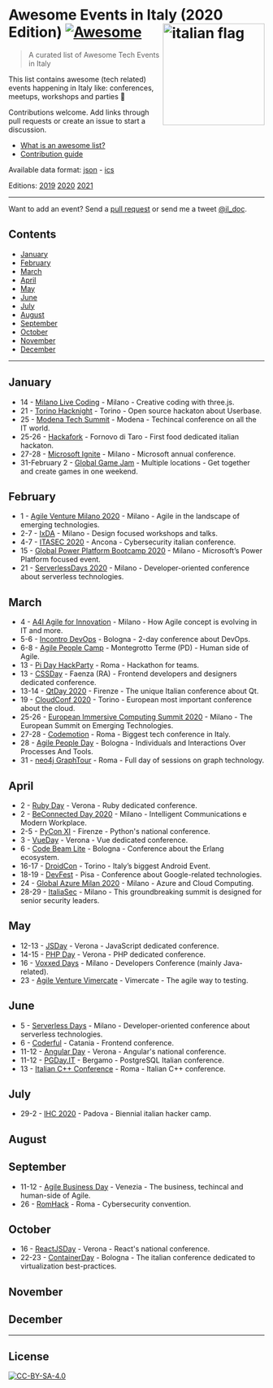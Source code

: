 # Awesome Events in Italy (2020 Edition) [![Awesome](https://awesome.re/badge.svg)](https://awesome.re) [<img src="https://upload.wikimedia.org/wikipedia/en/thumb/0/03/Flag_of_Italy.svg/1200px-Flag_of_Italy.svg.png" width="200" align="right" alt="italian flag">](https://github.com/ildoc/awesome-italy-events#readme)

> A curated list of Awesome Tech Events in Italy

This list contains awesome (tech related) events happening in Italy like: conferences, meetups, workshops and parties 🎉 

Contributions welcome. Add links through pull requests or create an issue to start a discussion.
- [What is an awesome list?](https://github.com/sindresorhus/awesome)
- [Contribution guide](contributing.md)

Available data format: [json](data/2020.json) - [ics](data/2020.ics)

Editions: [2019](archive/2019.md) [2020](README.md) [2021](2021.md)

---

Want to add an event? Send a [pull request](contributing.md) or send me a tweet [@il_doc](https://twitter.com/il_doc).

## Contents
- [January](#january)
- [February](#february)
- [March](#march)
- [April](#april)
- [May](#may)
- [June](#june)
- [July](#july)
- [August](#august)
- [September](#september)
- [October](#october)
- [November](#november)
- [December](#december)

---

## January
- 14 - [Milano Live Coding](https://www.eventbrite.it/e/biglietti-milano-live-coding-14-gennaio-2020-87088150001) - Milano - Creative coding with three.js.
- 21 - [Torino Hacknight](http://torino.hacknight.it/) - Torino - Open source hackaton about Userbase.
- 25 - [Modena Tech Summit](https://www.modenatechsummit.it/) - Modena - Techincal conference on all the IT world.
- 25-26 - [Hackafork](https://www.hackathon.com/event/hackafork-82168184251) - Fornovo di Taro - First food dedicated italian hackaton.
- 27-28 - [Microsoft Ignite](https://www.microsoft.com/en-us/ignite) - Milano - Microsoft annual conference.
- 31-February 2 - [Global Game Jam](https://globalgamejam.org/) - Multiple locations - Get together and create games in one weekend.

## February
- 1 - [Agile Venture Milano 2020](https://www.agilemovement.it/venture/2020/milano/) - Milano - Agile in the landscape of emerging technologies.
- 2-7 - [IxDA](https://interaction20.ixda.org/) - Milano - Design focused workshops and talks.
- 4-7 - [ITASEC 2020](https://itasec.it/) - Ancona - Cybersecurity italian conference.
- 15 - [Global Power Platform Bootcamp 2020](https://www.eventbrite.it/e/biglietti-global-power-platform-bootcamp-2020-milan-88686085469) - Milano - Microsoft’s Power Platform focused event.
- 21 - [ServerlessDays 2020](https://rome.serverlessdays.io/) - Milano - Developer-oriented conference about serverless technologies.

## March
- 4 - [A4I Agile for Innovation](https://www.agileforinnovation.com/) - Milano - How Agile concept is evolving in IT and more.
- 5-6 - [Incontro DevOps](https://2020.incontrodevops.it/) - Bologna - 2-day conference about DevOps.
- 6-8 - [Agile People Camp](https://agilemovement.it/agilepeoplecamp/) - Montegrotto Terme (PD) - Human side of Agile.
- 13 - [Pi Day HackParty](https://picampus.it/pi-day-2020/) - Roma - Hackathon for teams.
- 13 - [CSSDay](https://2020.cssday.it/) - Faenza (RA) - Frontend developers and designers dedicated conference.
- 13-14 - [QtDay 2020](https://www.qtday.it/) - Firenze - The unique Italian conference about Qt.
- 19 - [CloudConf 2020](https://2020.cloudconf.it/) - Torino - European most important conference about the cloud.
- 25-26 - [European Immersive Computing Summit 2020](https://eicsummit.com/) - Milano - The European Summit on Emerging Technologies.
- 27-28 - [Codemotion](https://events.codemotion.com/conferences/rome/2020/) - Roma - Biggest tech conference in Italy.
- 28 - [Agile People Day](https://www.agilepeopleday.com/) - Bologna - Individuals and Interactions Over Processes And Tools.
- 31 - [neo4j GraphTour](https://neo4j.com/graphtour/rome/) - Roma - Full day of sessions on graph technology.

## April
- 2 - [Ruby Day](https://2020.rubyday.it/) - Verona - Ruby dedicated conference.
- 2 - [BeConnected Day 2020](https://www.eventbrite.it/e/registrazione-beconnected-day-2020-92290708995) - Milano - Intelligent Communications e Modern Workplace.
- 2-5 - [PyCon XI](https://www.pycon.it/) - Firenze - Python's national conference.
- 3 - [VueDay](https://2020.vueday.it/) - Verona - Vue dedicated conference.
- 6 - [Code Beam Lite](https://codesync.global/conferences/code-beam-lite-italy-2020/) - Bologna - Conference about the Erlang ecosystem.
- 16-17 - [DroidCon](https://it.droidcon.com/2020/it) - Torino - Italy’s biggest Android Event.
- 18-19 - [DevFest](https://devfest.gdgpisa.it/) - Pisa - Conference about Google-related technologies.
- 24 - [Global Azure Milan 2020](https://join.globalazure.net/events/48) - Milano - Azure and Cloud Computing.
- 28-29 - [ItaliaSec](https://cyberseries.io/italiasec/) - Milano - This groundbreaking summit is designed for senior security leaders.

## May
- 12-13 - [JSDay](https://2020.jsday.it/) - Verona - JavaScript dedicated conference.
- 14-15 - [PHP Day](https://2020.phpday.it/) - Verona - PHP dedicated conference.
- 16 - [Voxxed Days](https://voxxeddays.com/milan/) - Milano - Developers Conference (mainly Java-related).
- 23 - [Agile Venture Vimercate](https://agilemovement.it/2019/11/01/agile-venture-vimercate-2020/) - Vimercate - The agile way to testing.

## June
- 5 - [Serverless Days](https://milan.serverlessdays.io/) - Milano - Developer-oriented conference about serverless technologies.
- 6 - [Coderful](https://www.coderful.io/) - Catania - Frontend conference.
- 11-12 - [Angular Day](https://2020.angularday.it/) - Verona - Angular's national conference.
- 11-12 - [PGDay.IT](https://2020.pgday.it) - Bergamo - PostgreSQL Italian conference.
- 13 - [Italian C++ Conference](https://www.italiancpp.org/event/itcppcon20/) - Roma - Italian C++ conference.

## July
- 29-2 - [IHC 2020](https://www.ihc.camp/2020/) - Padova - Biennial italian hacker camp.

## August

## September
- 11-12 - [Agile Business Day](https://www.agilebusinessday.com/en/agile-business-day-2-2/) - Venezia - The business, techincal and human-side of Agile.
- 26 - [RomHack](https://www.romhack.io/) - Roma - Cybersecurity convention.

## October
- 16 - [ReactJSDay](http://reactjsday.it/) - Verona - React's national conference.
- 22-23 - [ContainerDay](https://www.containerday.it/) - Bologna - The italian conference dedicated to virtualization best-practices.

## November

## December

---

## License
[![CC-BY-SA-4.0](https://upload.wikimedia.org/wikipedia/commons/d/d0/CC-BY-SA_icon.svg)](http://creativecommons.org/licenses/by-sa/4.0/)
